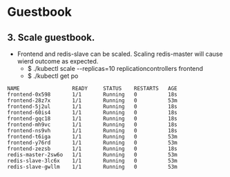 # Guestbook
## 3. Scale guestbook.
- Frontend and redis-slave can be scaled. Scaling redis-master will cause wierd outcome as expected.
  - $ ./kubectl scale --replicas=10 replicationcontrollers frontend
  - $ ./kubectl get po
```
NAME                 READY     STATUS    RESTARTS   AGE
frontend-0x598       1/1       Running   0          18s
frontend-28z7x       1/1       Running   0          53m
frontend-5j2ul       1/1       Running   0          18s
frontend-60is4       1/1       Running   0          18s
frontend-gqc18       1/1       Running   0          18s
frontend-mh9vc       1/1       Running   0          18s
frontend-ns9vh       1/1       Running   0          18s
frontend-t6iga       1/1       Running   0          53m
frontend-y76rd       1/1       Running   0          53m
frontend-zezsb       1/1       Running   0          18s
redis-master-2sw6o   1/1       Running   0          53m
redis-slave-3lc6x    1/1       Running   0          53m
redis-slave-gwllm    1/1       Running   0          53m
```
